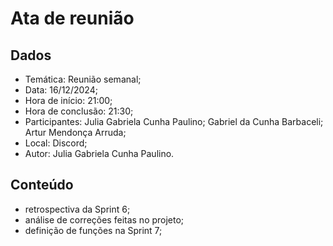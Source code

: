 # Ata de reunião

## Dados

- Temática: Reunião semanal;
- Data: 16/12/2024;
- Hora de início: 21:00;
- Hora de conclusão: 21:30;
- Participantes: Julia Gabriela Cunha Paulino; Gabriel da Cunha Barbaceli; Artur Mendonça Arruda;
- Local: Discord;
- Autor: Julia Gabriela Cunha Paulino.

## Conteúdo

- retrospectiva da Sprint 6;
- análise de correções feitas no projeto;
- definição de funções na Sprint 7;
